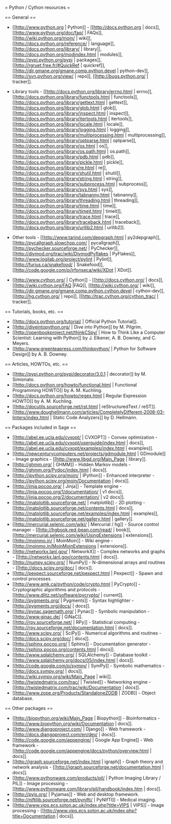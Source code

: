 = Python / Cython resources =

== General ==

 * [[http://www.python.org | Python]] - [[http://docs.python.org | docs]], [[http://www.python.org/doc/faq/ | FAQs]], [[http://wiki.python.org/moin/ | wiki]], [[http://docs.python.org/reference/ | language]], [[http://docs.python.org/library/ | library]], [[http://docs.python.org/modindex.html | modules]], [[http://pypi.python.org/pypi | packages]], [[http://rgruet.free.fr/#QuickRef | quickref]], [[http://dir.gmane.org/gmane.comp.python.devel | python-dev]], [[http://svn.python.org/view/ | repo]], [[http://bugs.python.org/ | tracker]].

 * Library tools - [[http://docs.python.org/library/errno.html | errno]], [[http://docs.python.org/library/functools.html | functools]], [[http://docs.python.org/library/gettext.html | gettext]], [[http://docs.python.org/library/glob.html | glob]], [[http://docs.python.org/library/inspect.html | inspect]], [[http://docs.python.org/library/itertools.html | itertools]], [[http://docs.python.org/library/locale.html | locale]], [[http://docs.python.org/library/logging.html | logging]], [[http://docs.python.org/library/multiprocessing.html | multiprocessing]], [[http://docs.python.org/library/optparse.html | optparse]], [[http://docs.python.org/library/os.html | os]], [[http://docs.python.org/library/os.path.html | os.path]], [[http://docs.python.org/library/pdb.html | pdb]], [[http://docs.python.org/library/pickle.html | pickle]], [[http://docs.python.org/library/re.html | re]], [[http://docs.python.org/library/shutil.html | shutil]], [[http://docs.python.org/library/string.html | string]], [[http://docs.python.org/library/subprocess.html | subprocess]], [[http://docs.python.org/library/sys.html | sys]], [[http://docs.python.org/library/tabnanny.html | tabnanny]], [[http://docs.python.org/library/threading.html | threading]], [[http://docs.python.org/library/time.html | time]], [[http://docs.python.org/library/timeit.html | timeit]], [[http://docs.python.org/library/trace.html | trace]], [[http://docs.python.org/library/traceback.html | traceback]], [[http://docs.python.org/library/urllib2.html | urllib2]].

 * Other tools - [[http://www.tarind.com/depgraph.html | py2depgraph]], [[http://pycallgraph.slowchop.com/ | pycallgraph]], [[http://pychecker.sourceforge.net/ | PyChecker]], [[http://divmod.org/trac/wiki/DivmodPyflakes | PyFlakes]], [[http://www.logilab.org/project/pylint | Pylint]], [[http://furius.ca/snakefood/ | Snakefood]], [[http://code.google.com/p/jrfonseca/wiki/XDot | XDot]].

 * [[http://www.cython.org/ | Cython]] - [[http://docs.cython.org/ | docs]], [[http://wiki.cython.org/FAQ |FAQ]], [[http://wiki.cython.org/ | wiki]], [[http://dir.gmane.org/gmane.comp.python.cython.devel | cython-dev]], [[http://hg.cython.org/ | repo]], [[http://trac.cython.org/cython_trac/ | tracker]].

== Tutorials, books, etc. ==
 * [[http://docs.python.org/tutorial/ | Official Python Tutorial]].
 * [[http://diveintopython.org/ | Dive into Python]] by M. Pilgrim.
 * [[http://openbookproject.net/thinkCSpy/ | How to Think Like a Computer Scientist: Learning with Python]] by J. Elkener, A. B. Downey, and C. Meyers.
 * [[http://www.greenteapress.com/thinkpython/ | Python for Software Design]] by A. B. Downey.

== Articles, HOWTOs, etc. ==
 * [[http://pypi.python.org/pypi/decorator/3.0.1 | decorator]] by M. Simionato.
 * [[http://docs.python.org/howto/functional.html | Functional Programming HOWTO]] by A. M. Kuchling.
 * [[http://docs.python.org/howto/regex.html | Regular Expression HOWTO]] by A. M. Kuchling.
 * [[http://docutils.sourceforge.net/rst.html | reStructuredText / reST]].
 * [[http://www.doughellmann.com/articles/CompletelyDifferent-2008-03-linters/index.html | Static Code Analyzers]] by D. Hellmann.

== Packages included in Sage ==
 * [[http://abel.ee.ucla.edu/cvxopt/ | CVXOPT]] - Convex optimization - [[http://abel.ee.ucla.edu/cvxopt/userguide/index.html | docs]], [[http://abel.ee.ucla.edu/cvxopt/examples/index.html | examples]].
 * [[http://newcenturycomputers.net/projects/gdmodule.html | GDmodule]] - Image graphics - [[http://www.libgd.org/Main_Page | library]].
 * [[http://ghmm.org/ | GHMM]] - Hidden Markov models - [[http://ghmm.org/Pydoc/index.html | docs]].
 * [[http://ipython.scipy.org/moin/ | IPython]] - Enhanced interpreter - [[http://ipython.scipy.org/moin/Documentation | docs]].
 * [[http://jinja.pocoo.org/ | Jinja]] - Template engine - [[http://jinja.pocoo.org/1/documentation/ | v1 docs]], [[http://jinja.pocoo.org/2/documentation/ | v2 docs]].
 * [[http://matplotlib.sourceforge.net/ | matplotlib]] - 2D plotting - [[http://matplotlib.sourceforge.net/contents.html | docs]], [[http://matplotlib.sourceforge.net/examples/index.html | examples]], [[http://matplotlib.sourceforge.net/gallery.html | gallery]].
 * [[http://mercurial.selenic.com/wiki/ | Mercurial / hg]] - Source control manager - [[http://hgbook.red-bean.com/read/ | book]], [[http://mercurial.selenic.com/wiki/UsingExtensions | extensions]].
 * [[http://moinmo.in/ | MoinMoin]] - Wiki engine - [[http://moinmo.in/MoinMoinExtensions | extensions]].
 * [[http://networkx.lanl.gov/ | NetworkX]] - Complex networks and graphs - [[http://networkx.lanl.gov/contents.html | docs]].
 * [[http://numpy.scipy.org/ | NumPy]] - N-dimensional arrays and routines - [[http://docs.scipy.org/doc/ | docs]].
 * [[http://pexpect.sourceforge.net/pexpect.html | Pexpect]] - Spawn and control processes.
 * [[http://www.amk.ca/python/code/crypto.html | PyCrypto]] - Cryptographic algorithms and protocols - [[http://www.dlitz.net/software/pycrypto/ | current]].
 * [[http://pygments.org/ | Pygments]]  - Syntax highlighter - [[http://pygments.org/docs/ | docs]].
 * [[http://pynac.sagemath.org/ | Pynac]] - Symbolic manipulation - [[http://www.ginac.de/ | GiNaC]].
 * [[http://rpy.sourceforge.net/ | RPy]] - Statistical computing - [[http://rpy.sourceforge.net/documentation.html | docs]].
 * [[http://www.scipy.org/ | SciPy]] - Numerical algorithms and routines - [[http://docs.scipy.org/doc/ | docs]].
 * [[http://sphinx.pocoo.org/ | Sphinx]] - Documentation generator - [[http://sphinx.pocoo.org/contents.html | docs]].
 * [[http://www.sqlalchemy.org/ | SQLAlchemy]] - Database toolkit - [[http://www.sqlalchemy.org/docs/05/index.html | docs]].
 * [[http://code.google.com/p/sympy/ | SymPy]] - Symbolic mathematics - [[http://docs.sympy.org/ | docs]], [[http://wiki.sympy.org/wiki/Main_Page | wiki]].
 * [[http://twistedmatrix.com/trac/ | Twisted]] - Networking engine - [[http://twistedmatrix.com/trac/wiki/Documentation | docs]].
 * [[http://www.zope.org/Products/StandaloneZODB | ZODB]] - Object database.

== Other packages ==
 * [[http://biopython.org/wiki/Main_Page | Biopython]] - Bioinformatics - [[http://www.biopython.org/wiki/Documentation | docs]].
 * [[http://www.djangoproject.com/ | Django]] - Web framework - [[http://docs.djangoproject.com/en/dev/ | docs]].
 * [[http://code.google.com/appengine/ | Google App Engine]] - Web framework - [[http://code.google.com/appengine/docs/python/overview.html | docs]].
 * [[http://igraph.sourceforge.net/index.html | igraph]] - Graph theory and network analysis - [[http://igraph.sourceforge.net/documentation.html | docs]].
 * [[http://www.pythonware.com/products/pil/ | Python Imaging Library / PIL]] - Image processing - [[http://www.pythonware.com/library/pil/handbook/index.htm | docs]].
 * [[http://pyjs.org/ | Pyjamas]] - Web and desktop framework.
 * [[http://niftilib.sourceforge.net/pynifti/ | PyNIfTI]] - Medical imaging.
 * [[http://www.vips.ecs.soton.ac.uk/index.php?title=VIPS | VIPS]] - Image processing - [[http://www.vips.ecs.soton.ac.uk/index.php?title=Documentation | docs]].
